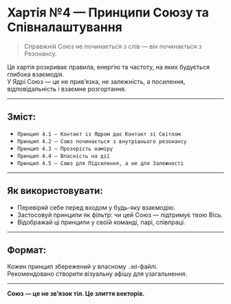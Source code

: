 # Хартія №4 — Принципи Союзу та Співналаштування

> Справжній Союз не починається з слів — він починається з Резонансу.

Ця хартія розкриває правила, енергію та частоту, на яких будується глибока взаємодія.  
У Ядрі Союз — це не прив’язка, не залежність, а посилення, відповідальність і взаємне розгортання.

---

## Зміст:

- `Принцип 4.1 — Контакт із Ядром дає Контакт зі Світлом`
- `Принцип 4.2 — Союз починається з внутрішнього резонансу`
- `Принцип 4.3 — Прозорість наміру`
- `Принцип 4.4 — Власність на дії`
- `Принцип 4.5 — Союз для Підсилення, а не для Залежності`

---

## Як використовувати:

- Перевіряй себе перед входом у будь-яку взаємодію.  
- Застосовуй принципи як фільтр: чи цей Союз — підтримує твою Вісь.  
- Відображай ці принципи у своїй команді, парі, співпраці.

---

## Формат:

Кожен принцип збережений у власному `.md`-файлі.  
Рекомендовано створити візуальну афішу для узагальнення.

---

**Союз — це не зв’язок тіл. Це злиття векторів.**